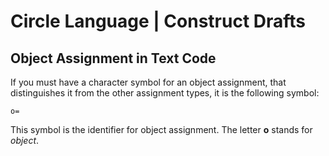 ﻿Circle Language | Construct Drafts
==================================

Object Assignment in Text Code
------------------------------

If you must have a character symbol for an object assignment, that distinguishes it from the other assignment types, it is the following symbol:

```
o=
```

This symbol is the identifier for object assignment. The letter __o__ stands for *object*.
